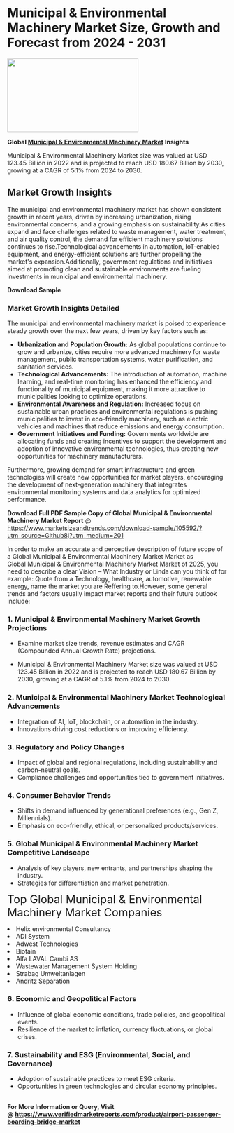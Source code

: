<H1>Municipal & Environmental Machinery Market Size, Growth and Forecast from 2024 - 2031</H1><img class="aligncenter size-medium wp-image-584254" src="https://thirdeyenews.in/wp-content/uploads/2024/09/Global-Market-Research-300x168.jpeg" alt="" width="300" height="168" /><p><strong>Global&nbsp;<a href="https://www.marketsizeandtrends.com/download-sample/105592/?utm_source=Github8j?utm_medium=201">Municipal & Environmental Machinery Market</a> Insights</strong></p><p>Municipal & Environmental Machinery Market size was valued at USD 123.45 Billion in 2022 and is projected to reach USD 180.67 Billion by 2030, growing at a CAGR of 5.1% from 2024 to 2030.</p><p><h2>Market Growth Insights</h2> <p>The municipal and environmental machinery market has shown consistent growth in recent years, driven by increasing urbanization, rising environmental concerns, and a growing emphasis on sustainability.As cities expand and face challenges related to waste management, water treatment, and air quality control, the demand for efficient machinery solutions continues to rise.Technological advancements in automation, IoT-enabled equipment, and energy-efficient solutions are further propelling the market's expansion.Additionally, government regulations and initiatives aimed at promoting clean and sustainable environments are fueling investments in municipal and environmental machinery.</p> <p><strong>Download Sample</strong></p> <h3>Market Growth Insights Detailed</h3> <p>The municipal and environmental machinery market is poised to experience steady growth over the next few years, driven by key factors such as:</p> <ul> <li><strong>Urbanization and Population Growth:</strong> As global populations continue to grow and urbanize, cities require more advanced machinery for waste management, public transportation systems, water purification, and sanitation services.</li> <li><strong>Technological Advancements:</strong> The introduction of automation, machine learning, and real-time monitoring has enhanced the efficiency and functionality of municipal equipment, making it more attractive to municipalities looking to optimize operations.</li> <li><strong>Environmental Awareness and Regulation:</strong> Increased focus on sustainable urban practices and environmental regulations is pushing municipalities to invest in eco-friendly machinery, such as electric vehicles and machines that reduce emissions and energy consumption.</li> <li><strong>Government Initiatives and Funding:</strong> Governments worldwide are allocating funds and creating incentives to support the development and adoption of innovative environmental technologies, thus creating new opportunities for machinery manufacturers.</li> </ul> <p>Furthermore, growing demand for smart infrastructure and green technologies will create new opportunities for market players, encouraging the development of next-generation machinery that integrates environmental monitoring systems and data analytics for optimized performance.</p> <p><span class=""><strong>Download Full PDF Sample Copy of Global Municipal & Environmental Machinery Market Report</strong> @ <a href="https://www.marketsizeandtrends.com/download-sample/105592/?utm_source=Github8j?utm_medium=201" target="_blank">https://www.marketsizeandtrends.com/download-sample/105592/?utm_source=Github8j?utm_medium=201</a></span></p><p>In order to make an accurate and perceptive description of future scope of a Global&nbsp;Municipal & Environmental Machinery Market Market as Global&nbsp;Municipal & Environmental Machinery Market Market of 2025, you need to describe a clear Vision &ndash; What Industry or Linda can you think of for example: Quote from a Technology, healthcare, automotive, renewable energy, name the market you are Reffering to.However, some general trends and factors usually impact market reports and their future outlook include:</p><h3>1.&nbsp;<strong>Municipal & Environmental Machinery Market Growth Projections</strong></h3><ul><li>Examine market size trends, revenue estimates and CAGR (Compounded Annual Growth Rate) projections.</li><li><p>Municipal & Environmental Machinery Market size was valued at USD 123.45 Billion in 2022 and is projected to reach USD 180.67 Billion by 2030, growing at a CAGR of 5.1% from 2024 to 2030.</p></li></ul><h3>2.&nbsp;<strong>Municipal & Environmental Machinery Market Technological Advancements</strong></h3><ul><li>Integration of AI, IoT, blockchain, or automation in the industry.</li><li>Innovations driving cost reductions or improving efficiency.</li></ul><h3>3.&nbsp;<strong>Regulatory and Policy Changes</strong></h3><ul><li>Impact of global and regional regulations, including sustainability and carbon-neutral goals.</li><li>Compliance challenges and opportunities tied to government initiatives.</li></ul><h3>4.&nbsp;<strong>Consumer Behavior Trends</strong></h3><ul><li>Shifts in demand influenced by generational preferences (e.g., Gen Z, Millennials).</li><li>Emphasis on eco-friendly, ethical, or personalized products/services.</li></ul><h3>5.&nbsp;<strong>Global Municipal & Environmental Machinery Market Competitive Landscape</strong></h3><ul><li>Analysis of key players, new entrants, and partnerships shaping the industry.</li><li>Strategies for differentiation and market penetration.</li></ul><p data-pm-slice="1 1 []"><span style="color: inherit; font-family: inherit; font-size: 25px;">Top Global Municipal & Environmental Machinery Market Companies</span></p><div class="" data-test-id=""><p><li>Helix environmental Consultancy</li><li> ADI System</li><li> Adwest Technologies</li><li> Biotain</li><li> Alfa LAVAL Cambi AS</li><li> Wastewater Management System Holding</li><li> Strabag Umweltanlagen</li><li> Andritz Separation</li></p></div><h3>6.&nbsp;<strong>Economic and Geopolitical Factors</strong></h3><ul><li>Influence of global economic conditions, trade policies, and geopolitical events.</li><li>Resilience of the market to inflation, currency fluctuations, or global crises.</li></ul><h3>7.&nbsp;<strong>Sustainability and ESG (Environmental, Social, and Governance)</strong></h3><ul><li>Adoption of sustainable practices to meet ESG criteria.</li><li>Opportunities in green technologies and circular economy principles.</li></ul><h2><strong style="font-size: 14px;">For More Information or Query, Visit @&nbsp;</strong><a style="background-color: #ffffff; font-size: 14px;" href="https://www.marketsizeandtrends.com/report/municipal-environmental-machinery-market/" target="_blank">https://www.verifiedmarketreports.com/product/airport-passenger-boarding-bridge-market</a></h2>